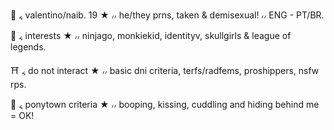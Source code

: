 🥢 ៹ valentino/naib. 19 ★ ៸៸ he/they prns, taken & demisexual! ៸៸ ENG - PT/BR. 

🏮 ៹ interests ★ ៸៸ ninjago, monkiekid, identityv, skullgirls & league of legends. 

⛩️ ៹ do not interact ★ ៸៸ basic dni criteria, terfs/radfems, proshippers, nsfw rps.

🧧 ៹ ponytown criteria ★ ៸៸ booping, kissing, cuddling and hiding behind me = OK! 
